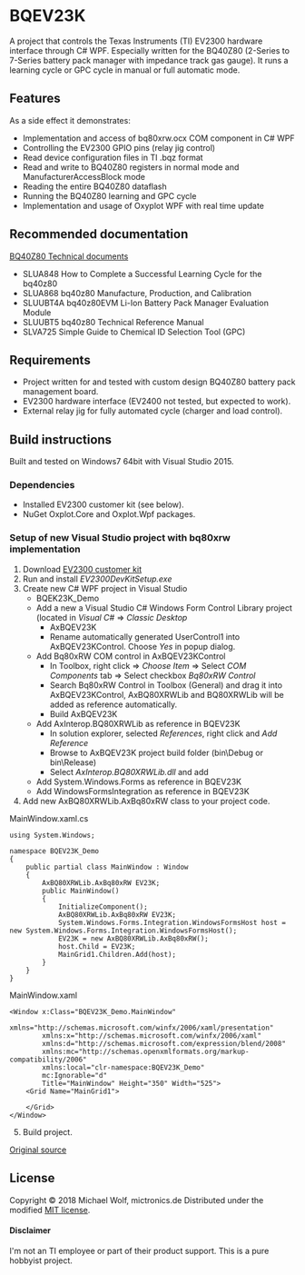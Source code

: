 # BQEV23K
A project that controls the Texas Instruments (TI) EV2300 hardware interface through C# WPF.
Especially written for the BQ40Z80 (2-Series to 7-Series battery pack manager with impedance track gas gauge). It runs a learning cycle or GPC cycle in manual or full automatic mode.

## Features
As a side effect it demonstrates:
- Implementation and access of bq80xrw.ocx COM component in C# WPF
- Controlling the EV2300 GPIO pins (relay jig control)
- Read device configuration files in TI .bqz format
- Read and write to BQ40Z80 registers in normal mode and ManufacturerAccessBlock mode
- Reading the entire BQ40Z80 dataflash
- Running the BQ40Z80 learning and GPC cycle
- Implementation and usage of Oxyplot WPF with real time update

## Recommended documentation

[BQ40Z80 Technical documents](http://www.ti.com/product/BQ40Z80/technicaldocuments)
- SLUA848 How to Complete a Successful Learning Cycle for the bq40z80
- SLUA868 bq40z80 Manufacture, Production, and Calibration
- SLUUBT4A bq40z80EVM Li-Ion Battery Pack Manager Evaluation Module
- SLUUBT5 bq40z80 Technical Reference Manual
- SLVA725 Simple Guide to Chemical ID Selection Tool (GPC)

## Requirements

- Project written for and tested with custom design BQ40Z80 battery pack management board.
- EV2300 hardware interface (EV2400 not tested, but expected to work).
- External relay jig for fully automated cycle (charger and load control).

## Build instructions
Built and tested on Windows7 64bit with Visual Studio 2015.

### Dependencies

- Installed EV2300 customer kit (see below).
- NuGet Oxplot.Core and Oxplot.Wpf packages.

### Setup of new Visual Studio project with bq80xrw implementation
1. Download [EV2300 customer kit](https://www.mictronics.de/aO8F2bW9/EV2300_Customer_Kit.zip)
2. Run and install *EV2300DevKitSetup.exe*
3. Create new C# WPF project in Visual Studio
   - BQEK23K_Demo
   - Add a new a Visual Studio C# Windows Form Control Library project (located in *Visual C#* => *Classic Desktop*
     - AxBQEV23K
	 - Rename automatically generated UserControl1 into AxBQEV23KControl. Choose *Yes* in popup dialog.
   - Add Bq80xRW COM control in AxBQEV23KControl
     - In Toolbox, right click => *Choose Item* => Select *COM Components* tab => Select checkbox *Bq80xRW Control*
     - Search Bq80xRW Control in Toolbox (General) and drag it into AxBQEV23KControl, AxBQ80XRWLib and BQ80XRWLib will be added as reference automatically.
     - Build AxBQEV23K
   - Add AxInterop.BQ80XRWLib as reference in BQEV23K
     - In solution explorer, selected *References*, right click and *Add Reference*
	 - Browse to AxBQEV23K project build folder (bin\Debug or bin\Release)
	 - Select *AxInterop.BQ80XRWLib.dll* and add
   - Add System.Windows.Forms as reference in BQEV23K
   - Add WindowsFormsIntegration as reference in BQEV23K
4. Add new AxBQ80XRWLib.AxBq80xRW class to your project code.

MainWindow.xaml.cs
```
using System.Windows;

namespace BQEV23K_Demo
{
    public partial class MainWindow : Window
    {
        AxBQ80XRWLib.AxBq80xRW EV23K;
        public MainWindow()
        {
            InitializeComponent();
            AxBQ80XRWLib.AxBq80xRW EV23K;
            System.Windows.Forms.Integration.WindowsFormsHost host = new System.Windows.Forms.Integration.WindowsFormsHost();
            EV23K = new AxBQ80XRWLib.AxBq80xRW();
            host.Child = EV23K;
            MainGrid1.Children.Add(host);
        }
    }
}
```
MainWindow.xaml
```
<Window x:Class="BQEV23K_Demo.MainWindow"
        xmlns="http://schemas.microsoft.com/winfx/2006/xaml/presentation"
        xmlns:x="http://schemas.microsoft.com/winfx/2006/xaml"
        xmlns:d="http://schemas.microsoft.com/expression/blend/2008"
        xmlns:mc="http://schemas.openxmlformats.org/markup-compatibility/2006"
        xmlns:local="clr-namespace:BQEV23K_Demo"
        mc:Ignorable="d"
        Title="MainWindow" Height="350" Width="525">
    <Grid Name="MainGrid1">
        
    </Grid>
</Window>
```
5. Build project.

[Original source](http://e2e.ti.com/support/power_management/battery_management/f/180/p/640114/2363362#2363362)

## License

Copyright &copy; 2018 Michael Wolf, mictronics.de
Distributed under the modified [MIT license](LICENSE).

#### Disclaimer
I'm not an TI employee or part of their product support. This is a pure hobbyist project.
